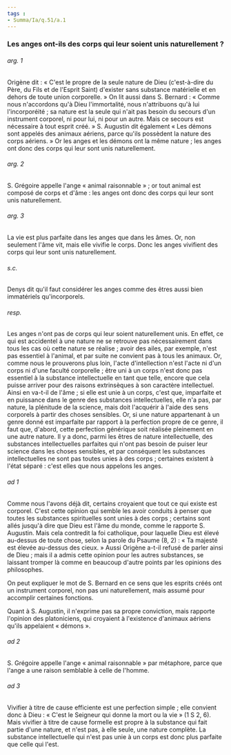 ```yaml
---
tags : 
- Summa/Ia/q.51/a.1
---
```


### Les anges ont-ils des corps qui leur soient unis naturellement ?

###### arg. 1
Origène dit : « C'est le propre de la seule nature de Dieu (c'est-à-dire du Père, du Fils et de l'Esprit Saint) d'exister sans substance matérielle et en dehors de toute union corporelle. » On lit aussi dans S. Bernard : « Comme nous n'accordons qu'à Dieu l'immortalité, nous n'attribuons qu'à lui l'incorporéité ; sa nature est la seule qui n'ait pas besoin du secours d'un instrument corporel, ni pour lui, ni pour un autre. Mais ce secours est nécessaire à tout esprit créé. » S. Augustin dit également « Les démons sont appelés des animaux aériens, parce qu'ils possèdent la nature des corps aériens. » Or les anges et les démons ont la même nature ; les anges ont donc des corps qui leur sont unis naturellement. 

###### arg. 2
S. Grégoire appelle l'ange « animal raisonnable » ; or tout animal est composé de corps et d'âme : les anges ont donc des corps qui leur sont unis naturellement. 

###### arg. 3
La vie est plus parfaite dans les anges que dans les âmes. Or, non seulement l'âme vit, mais elle vivifie le corps. Donc les anges vivifient des corps qui leur sont unis naturellement. 

###### s.c.
Denys dit qu'il faut considérer les anges comme des êtres aussi bien immatériels qu'incorporels. 

###### resp.
Les anges n'ont pas de corps qui leur soient naturellement unis. En effet, ce qui est accidentel à une nature ne se retrouve pas nécessairement dans tous les cas où cette nature se réalise ; avoir des ailes, par exemple, n'est pas essentiel à l'animal, et par suite ne convient pas à tous les animaux. Or, comme nous le prouverons plus loin, l'acte d'intellection n'est l'acte ni d'un corps ni d'une faculté corporelle ; être uni à un corps n'est donc pas essentiel à la substance intellectuelle en tant que telle, encore que cela puisse arriver pour des raisons extrinsèques à son caractère intellectuel. Ainsi en va-t-il de l'âme ; si elle est unie à un corps, c'est que, imparfaite et en puissance dans le genre des substances intellectuelles, elle n'a pas, par nature, la plénitude de la science, mais doit l'acquérir à l'aide des sens corporels à partir des choses sensibles. Or, si une nature appartenant à un genre donné est imparfaite par rapport à la perfection propre de ce genre, il faut que, d'abord, cette perfection générique soit réalisée pleinement en une autre nature. Il y a donc, parmi les êtres de nature intellectuelle, des substances intellectuelles parfaites qui n'ont pas besoin de puiser leur science dans les choses sensibles, et par conséquent les substances intellectuelles ne sont pas toutes unies à des corps ; certaines existent à l'état séparé : c'est elles que nous appelons les anges. 

###### ad 1
Comme nous l'avons déjà dit, certains croyaient que tout ce qui existe est corporel. C'est cette opinion qui semble les avoir conduits à penser que toutes les substances spirituelles sont unies à des corps ; certains sont allés jusqu'à dire que Dieu est l'âme du monde, comme le rapporte S. Augustin. Mais cela contredit la foi catholique, pour laquelle Dieu est élevé au-dessus de toute chose, selon la parole du Psaume (8, 2) : « Ta majesté est élevée au-dessus des cieux. » Aussi Origène a-t-il refusé de parler ainsi de Dieu ; mais il a admis cette opinion pour les autres substances, se laissant tromper là comme en beaucoup d'autre points par les opinions des philosophes. 

On peut expliquer le mot de S. Bernard en ce sens que les esprits créés ont un instrument corporel, non pas uni naturellement, mais assumé pour accomplir certaines fonctions. 

Quant à S. Augustin, il n'exprime pas sa propre conviction, mais rapporte l'opinion des platoniciens, qui croyaient à l'existence d'animaux aériens qu'ils appelaient « démons ». 

###### ad 2
S. Grégoire appelle l'ange « animal raisonnable » par métaphore, parce que l'ange a une raison semblable à celle de l'homme. 

###### ad 3
Vivifier à titre de cause efficiente est une perfection simple ; elle convient donc à Dieu : « C'est le Seigneur qui donne la mort ou la vie » (1 S 2, 6). Mais vivifier à titre de cause formelle est propre à la substance qui fait partie d'une nature, et n'est pas, à elle seule, une nature complète. La substance intellectuelle qui n'est pas unie à un corps est donc plus parfaite que celle qui l'est. 



